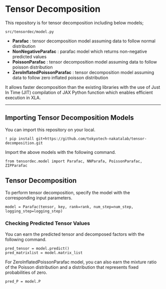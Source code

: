 # Tensor Decomposition
This repository is for tensor decomposition including below models;

`src/tensordec/model.py`
- **Parafac** : tensor decomposition model assuming data to follow normal distribution
- **NonNegativeParafac** : parafac model which returns non-negative predicted values
- **PoissonParafac** : tensor decomposition model assuming data to follow poisson distribution
- **ZeroInflatedPoissonParafac** : tensor decomposition model assuming data to follow zero inflated poisson distribution 


It allows faster decomposition than the existing libraries with the use of Just In Time (JIT) compilation of JAX Python function which enables efficient execution in XLA.

----------------------------

## Importing Tensor Decomposition Models
You can import this repository on your local.
```
! pip install git+https://github.com/tokyotech-nakatalab/tensor-decomposition.git
```
Import the above models with the following command.
```
from tensordec.model import Parafac, NNParafa, PoissonParafac, ZIPParafac
```


## Tensor Decomposition
To perform tensor decomposition, specify the model with the corresponding input parameters.
```
model = Parafac(tensor, key, rank=rank, num_step=num_step, logging_step=logging_step)
```

### Checking Predicted Tensor Values
You can earn the predicted tensor and decomposed factors with the following command.
```
pred_tensor = model.predict()
pred_matrixlist = model.matrix_list
```

For ZeroInflatedPoissonParafac model, you can also earn the mixture ratio of the Poisson distribution and a distribution that represents fixed probabilities of zero.
```
pred_P = model.P
````
